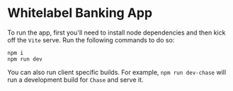 # Whitelabel Banking App

To run the app, first you'll need to install node dependencies and then kick off the `Vite` serve. Run the following commands to do so:

```
npm i
npm run dev
```

You can also run client specific builds. For example, `npm run dev-chase` will run a development build for `Chase` and serve it.